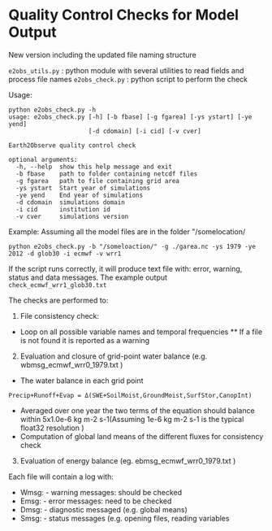 # Quality Control Checks for Model Output

New version including the updated file naming structure
 
```e2obs_utils.py``` : python module with several utilities to read fields and process file names
```e2obs_check.py``` : python script to perform the check  


Usage:
```
python e2obs_check.py -h
usage: e2obs_check.py [-h] [-b fbase] [-g fgarea] [-ys ystart] [-ye yend]
                      [-d cdomain] [-i cid] [-v cver]

Earth2Observe quality control check

optional arguments:
  -h, --help  show this help message and exit
  -b fbase    path to folder containing netcdf files
  -g fgarea   path to file containing grid area
  -ys ystart  Start year of simulations
  -ye yend    End year of simulations
  -d cdomain  simulations domain
  -i cid      institution id
  -v cver     simulations version
```
Example:
Assuming all the model files are in the folder "/somelocation/
```
python e2obs_check.py -b "/someloaction/" -g ./garea.nc -ys 1979 -ye 2012 -d glob30 -i ecmwf -v wrr1
```

If the script runs correctly, it will produce text file with: error, warning, status and data messages.
The example output ```check_ecmwf_wrr1_glob30.txt```

The checks are performed to:
1. File consistency check:
  * Loop on all possible variable names and temporal frequencies
  ** If a file is not found it is reported as a warning 
  
  
2. Evaluation and closure of grid-point water balance (e.g. wbmsg_ecmwf_wrr0_1979.txt )
  * The water balance in each grid point  
  ```
  Precip+Runoff+Evap = Δ(SWE+SoilMoist,GroundMoist,SurfStor,CanopInt) 
  ```
  * Averaged over one year the two terms of the equation should balance within 5x1.0e-6 kg m-2 s-1(Assuming 1e-6 kg m-2 s-1 is the typical float32 resolution )  
  * Computation of global land means of the different fluxes for consistency check   
3. Evaluation of energy balance (eg. ebmsg_ecmwf_wrr0_1979.txt )  

Each file will contain a log with:
* Wmsg:  - warning messages: should be checked
* Emsg: - error messages: need to be checked 
* Dmsg: - diagnostic messaged (e.g. global means)
* Smsg: - status messages (e.g. opening files, reading variables
